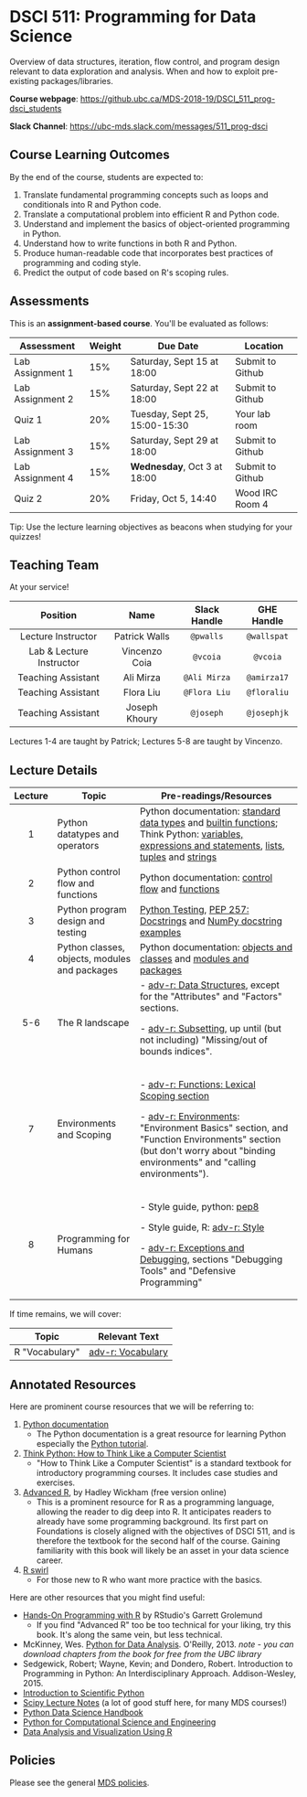 # DSCI 511: Programming for Data Science

Overview of data structures, iteration, flow control, and program design relevant to data exploration and analysis. When and how to exploit pre-existing packages/libraries.

__Course webpage__: https://github.ubc.ca/MDS-2018-19/DSCI_511_prog-dsci_students

__Slack Channel__: https://ubc-mds.slack.com/messages/511_prog-dsci

## Course Learning Outcomes

By the end of the course, students are expected to:

1. Translate fundamental programming concepts such as loops and conditionals into R and Python code.
2. Translate a computational problem into efficient R and Python code.
3. Understand and implement the basics of object-oriented programming in Python. 
4. Understand how to write functions in both R and Python.
5. Produce human-readable code that incorporates best practices of programming and coding style. 
6. Predict the output of code based on R's scoping rules. 

## Assessments

This is an __assignment-based course__. You'll be evaluated as follows:

| Assessment       | Weight  | Due Date         | Location |
|------------------|---------|------------------|----------|
| Lab Assignment 1 | 15%     | Saturday, Sept 15 at 18:00 | Submit to Github |
| Lab Assignment 2 | 15%     | Saturday, Sept 22 at 18:00 | Submit to Github |
| Quiz 1           | 20%     | Tuesday, Sept 25, 15:00-15:30   | Your lab room | 
| Lab Assignment 3 | 15%     | Saturday, Sept 29 at 18:00 | Submit to Github |
| Lab Assignment 4 | 15%     | **Wednesday**, Oct 3 at 18:00     | Submit to Github |
| Quiz 2           | 20%     | Friday, Oct 5, 14:40 | Wood IRC Room 4 |

Tip: Use the lecture learning objectives as beacons when studying for your quizzes!

## Teaching Team

At your service!

| Position           | Name    | Slack Handle | GHE Handle |
| :----------------: | :-----: | :----------: | :--------: |
| Lecture Instructor | Patrick Walls |    `@pwalls`       | `@wallspat`        |
| Lab & Lecture Instructor | Vincenzo Coia  | `@vcoia`  | `@vcoia`  |
| Teaching Assistant | Ali Mirza       | `@Ali Mirza` | `@amirza17` |
| Teaching Assistant | Flora Liu       | `@Flora Liu` | `@floraliu` |
| Teaching Assistant | Joseph Khoury   | `@joseph` | `@josephjk` | 

Lectures 1-4 are taught by Patrick; Lectures 5-8 are taught by Vincenzo.


## Lecture Details

| Lecture | Topic | Pre-readings/Resources |
|:-------:|-------|--------------|
| 1 | Python datatypes and operators | Python documentation: [standard data types](https://docs.python.org/3/library/stdtypes.html) and [builtin functions](https://docs.python.org/3/library/functions.html); Think Python: [variables, expressions and statements](http://greenteapress.com/thinkpython/html/thinkpython003.html), [lists](http://greenteapress.com/thinkpython/html/thinkpython011.html), [tuples](http://greenteapress.com/thinkpython/html/thinkpython013.html) and [strings](http://greenteapress.com/thinkpython/html/thinkpython009.html) |
| 2 | Python control flow and functions | Python documentation: [control flow](https://docs.python.org/3/tutorial/controlflow.html) and [functions](https://docs.python.org/3/tutorial/controlflow.html#defining-functions) |
| 3 | Python program design and testing | [Python Testing](http://pythontesting.net/start-here/), [PEP 257: Docstrings](https://www.python.org/dev/peps/pep-0257/) and [NumPy docstring examples](https://sphinxcontrib-napoleon.readthedocs.io/en/latest/example_numpy.html) |
| 4 | Python classes, objects, modules and packages | Python documentation: [objects and classes](https://docs.python.org/3/tutorial/classes.html) and [modules and packages](https://docs.python.org/3/tutorial/modules.html) |
| 5-6 | The R landscape | - [adv-r: Data Structures](http://adv-r.had.co.nz/Data-structures.html), except for the "Attributes" and "Factors" sections. <p> - [adv-r: Subsetting](http://adv-r.had.co.nz/Subsetting.html), up until (but not including) "Missing/out of bounds indices". |
| 7 | Environments and Scoping | <p> - [adv-r: Functions: Lexical Scoping section](http://adv-r.had.co.nz/Functions.html#lexical-scoping) <p> - [adv-r: Environments](http://adv-r.had.co.nz/Environments.html): "Environment Basics" section, and "Function Environments" section (but don't worry about "binding environments" and "calling environments"). |
| 8 | Programming for Humans | <p> - Style guide, python: [pep8](https://www.python.org/dev/peps/pep-0008/) <p> - Style guide, R: [adv-r: Style](http://adv-r.had.co.nz/Style.html) <p> - [adv-r: Exceptions and Debugging](http://adv-r.had.co.nz/Exceptions-Debugging.html), sections "Debugging Tools" and "Defensive Programming" |

If time remains, we will cover:

| Topic | Relevant Text |
|-------|-------------|
| R "Vocabulary" | [adv-r: Vocabulary](http://adv-r.had.co.nz/Vocabulary.html) |

## Annotated Resources

Here are prominent course resources that we will be referring to:

1. [Python documentation](https://docs.python.org/3/index.html)
	- The Python documentation is a great resource for learning Python especially the [Python tutorial](https://docs.python.org/3/tutorial/index.html). 
2. [Think Python: How to Think Like a Computer Scientist](https://greenteapress.com/wp/think-python/)
	- "How to Think Like a Computer Scientist" is a standard textbook for introductory programming courses. It includes case studies and exercises.
3. [Advanced R](http://adv-r.had.co.nz/), by Hadley Wickham (free version online)
	- This is a prominent resource for R as a programming language, allowing the reader to dig deep into R. It anticipates readers to already have some programming background. Its first part on Foundations is closely aligned with the objectives of DSCI 511, and is therefore the textbook for the second half of the course. Gaining familiarity with this book will likely be an asset in your data science career.
4. [R swirl](https://swirlstats.com/)
	- For those new to R who want more practice with the basics.

Here are other resources that you might find useful:

* [Hands-On Programming with R](https://d1b10bmlvqabco.cloudfront.net/attach/ighbo26t3ua52t/igp9099yy4v10/igz7vp4w5su9/OReilly_HandsOn_Programming_with_R_2014.pdf) by RStudio's Garrett Grolemund
	- If you find "Advanced R" too be too technical for your liking, try this book. It's along the same vein, but less technical. 
* McKinney, Wes. [Python for Data Analysis](http://webcat1.library.ubc.ca/vwebv/holdingsInfo?searchId=1382036&recCount=10&recPointer=0&bibId=7430458). O'Reilly, 2013. *note - you can download chapters from the book for free from the UBC library*
* Sedgewick, Robert; Wayne, Kevin; and Dondero, Robert. Introduction to Programming in Python:  An Interdisciplinary Approach. Addison-Wesley, 2015.
* [Introduction to Scientific Python](https://web.stanford.edu/~arbenson/cme193.html)
* [Scipy Lecture Notes](http://www.scipy-lectures.org/) (a lot of good stuff here, for many MDS courses!)
* [Python Data Science Handbook](https://github.com/jakevdp/PythonDataScienceHandbook)
* [Python for Computational Science and Engineering](http://www.southampton.ac.uk/~fangohr/training/python/pdfs/Python-for-Computational-Science-and-Engineering.pdf)
* [Data Analysis and Visualization Using R](http://varianceexplained.org/RData/)



## Policies

Please see the general [MDS policies](https://ubc-mds.github.io/policies/).
